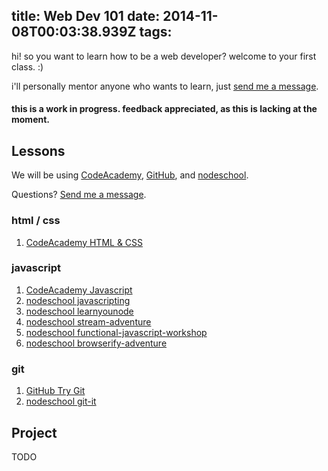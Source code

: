 title: Web Dev 101
date: 2014-11-08T00:03:38.939Z
tags:
---
hi! so you want to learn how to be a web developer? welcome to your first class. :)

i'll personally mentor anyone who wants to learn, just [send me a message](http://dinosaur.is).

#### this is a work in progress. feedback appreciated, as this is lacking at the moment.

## Lessons

We will be using [CodeAcademy](http://www.codecademy.com), [GitHub](https://github.com), and [nodeschool](http://nodeschool.io).

Questions? [Send me a message](http://dinosaur.is).

### html / css

1. [CodeAcademy HTML & CSS](http://www.codecademy.com/tracks/web)

### javascript

1. [CodeAcademy Javascript](http://www.codecademy.com/tracks/javascript)
1. [nodeschool javascripting](https://github.com/sethvincent/javascripting)
1. [nodeschool learnyounode](https://github.com/rvagg/learnyounode)
1. [nodeschool stream-adventure](https://github.com/substack/stream-adventure)
1. [nodeschool functional-javascript-workshop](https://github.com/timoxley/functional-javascript-workshop)
1. [nodeschool browserify-adventure](https://github.com/substack/browserify-adventure)


### git

1. [GitHub Try Git](https://try.github.io/)
1. [nodeschool git-it](https://github.com/jlord/git-it)

## Project

TODO
